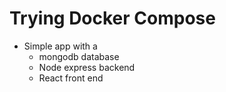# Trying Docker Compose
* Simple app with a
   - mongodb database
   - Node express backend
   - React front end
